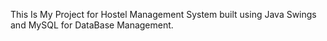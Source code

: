 This Is My Project for Hostel Management System built using Java Swings and MySQL for DataBase Management.

